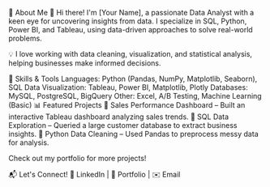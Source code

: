 🚀 About Me
👋 Hi there! I'm [Your Name], a passionate Data Analyst with a keen eye for uncovering insights from data. I specialize in SQL, Python, Power BI, and Tableau, using data-driven approaches to solve real-world problems.

💡 I love working with data cleaning, visualization, and statistical analysis, helping businesses make informed decisions.

🔧 Skills & Tools
Languages: Python (Pandas, NumPy, Matplotlib, Seaborn), SQL
Data Visualization: Tableau, Power BI, Matplotlib, Plotly
Databases: MySQL, PostgreSQL, BigQuery
Other: Excel, A/B Testing, Machine Learning (Basic)
📊 Featured Projects
🔹 Sales Performance Dashboard – Built an interactive Tableau dashboard analyzing sales trends.
🔹 SQL Data Exploration – Queried a large customer database to extract business insights.
🔹 Python Data Cleaning – Used Pandas to preprocess messy data for analysis.

Check out my portfolio for more projects!

📬 Let's Connect!
💼 LinkedIn | 📝 Portfolio | ✉️ Email

